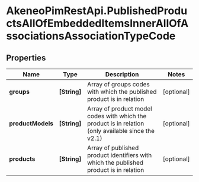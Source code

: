 # AkeneoPimRestApi.PublishedProductsAllOfEmbeddedItemsInnerAllOfAssociationsAssociationTypeCode

## Properties

Name | Type | Description | Notes
------------ | ------------- | ------------- | -------------
**groups** | **[String]** | Array of groups codes with which the published product is in relation | [optional] 
**productModels** | **[String]** | Array of product model codes with which the product is in relation (only available since the v2.1) | [optional] 
**products** | **[String]** | Array of published product identifiers with which the published product is in relation | [optional] 


